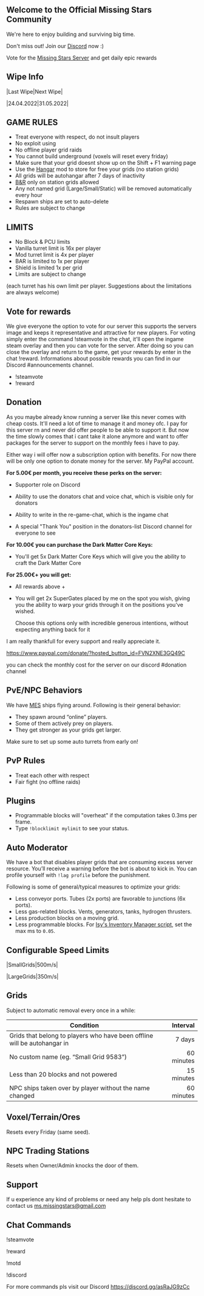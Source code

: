 ## Welcome to the Official Missing Stars Community

We're here to enjoy building and surviving big time.

Don't miss out! Join our [Discord](https://discord.gg/asRaJG9zCc) now :)

Vote for the [Missing Stars Server](https://space-engineers.com/server/193549/vote/) and get daily epic rewards

## Wipe Info

|Last Wipe|Next Wipe|

|24.04.2022|31.05.2022|

## GAME RULES

* Treat everyone with respect, do not insult players
* No exploit using
* No offline player grid raids
* You cannot build underground (voxels will reset every friday)
* Make sure that your grid doesnt show up on the Shift + F1 warning page
* Use the [Hangar](https://steamcommunity.com/sharedfiles/filedetails/?id=2015575529) mod to store for free your grids (no station grids)
* All grids will be autohangar after 7 days of inactivity
* [B&R](https://steamcommunity.com/sharedfiles/filedetails/?id=857053359) only on station grids allowed
* Any not named grid (Large/Small/Static) will be removed automatically every hour
* Respawn ships are set to auto-delete
* Rules are subject to change

## LIMITS

* No Block & PCU limits
* Vanilla turret limit is 16x per player
* Mod turret limit is 4x per player
* BAR is limited to 1x per player
* Shield is limited 1x per grid
* Limits are subject to change

(each turret has his own limit per player. Suggestions about the limitations are always welcome) 

## Vote for rewards

We give everyone the option to vote for our server this supports the servers image and keeps it representative and attractive for new players.
For voting simply enter the command !steamvote in the chat, it'll open the ingame steam overlay and then you can vote for the server.
After doing so you can close the overlay and return to the game, get your rewards by enter in the chat !reward. Informations about possible rewards
you can find in our Discord #announcements channel.

* !steamvote
* !reward

## Donation

As you maybe already know running a server like this never comes with cheap costs. It'll need a lot of time to manage it and money ofc. I pay for this server rn and never did offer people to be able to support it. But now the time slowly comes that i cant take it alone anymore and want to offer packages for the server to support on the monthly fees i have to pay.

Either way i will offer now a subscription option with benefits. For now there will be only one option to donate money for the server. My PayPal account. 

**For 5.00€ per month, you receive these perks on the server:**

* Supporter role on Discord

* Ability to use the donators chat and voice chat, which is visible only for donators

* Ability to write in the re-game-chat, which is the ingame chat

* A special "Thank You" position in the donators-list Discord channel for everyone to see

**For 10.00€ you can purchase the Dark Matter Core Keys:**

* You'll get 5x Dark Matter Core Keys which will give you the ability to craft the Dark Matter Core

**For 25.00€+ you will get:**

* All rewards above +

* You will get 2x SuperGates placed by me on the spot you wish, giving you the ability to warp your grids through it on the positions you've wished.

  Choose this options only with incredible generous intentions, without expecting anything back for it

I am really thankfull for every support and really appreciate it.

https://www.paypal.com/donate/?hosted_button_id=FVN2XNE3GQ49C

you can check the monthly cost for the server on our discord #donation channel 

## PvE/NPC Behaviors

We have [MES](https://steamcommunity.com/workshop/filedetails/?id=1521905890) ships flying around.
Following is their general behavior:

* They spawn around “online” players.
* Some of them actively prey on players.
* They get stronger as your grids get larger.

Make sure to set up some auto turrets from early on!

## PvP Rules

- Treat each other with respect
- Fair fight (no offline raids)

## Plugins

* Programmable blocks will "overheat" if the computation takes 0.3ms per frame.
* Type `!blocklimit mylimit` to see your status.

## Auto Moderator
We have a bot that disables player grids that are consuming excess server resource.
You’ll receive a warning before the bot is about to kick in.
You can profile yourself with `!lag profile` before the punishment.

Following is some of general/typical measures to optimize your grids:

* Less conveyor ports. Tubes (2x ports) are favorable to junctions (6x ports).
* Less gas-related blocks. Vents, generators, tanks, hydrogen thrusters.
* Less production blocks on a moving grid.
* Less programmable blocks. For [Isy's Inventory Manager script](https://steamcommunity.com/sharedfiles/filedetails/?id=1216126863), set the max ms to `0.05`.

## Configurable Speed Limits

|SmallGrids|500m/s|

|LargeGrids|350m/s|

## Grids

Subject to automatic removal every once in a while:

|Condition|Interval|
|---|---:|
|Grids that belong to players who have been offline will be autohangar in|7 days|
|No custom name (eg. “Small Grid 9583”)|60 minutes|
|Less than 20 blocks and not powered|15 minutes|
|NPC ships taken over by player without the name changed|60 minutes|

## Voxel/Terrain/Ores

Resets every Friday (same seed). 

## NPC Trading Stations

Resets when Owner/Admin knocks the door of them.

## Support

If u experience any kind of problems or need any help pls dont hesitate to contact us ms.missingstars@gmail.com

## Chat Commands

!steamvote

!reward

!motd

!discord

For more commands pls visit our Discord https://discord.gg/asRaJG9zCc
